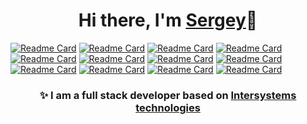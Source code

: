 <!--### Hi there 👋-->
<h1 align="center">Hi there, I'm <a href="https://community.intersystems.com/post/meet-global-masters-winners-january?page=2#comment-145471#:~:text=About @Sergey Mikhailenko" target="_blank">Sergey</a>👋</h1>

[![Readme Card](https://github-readme-stats.vercel.app/api/pin/?username=SergeyMi37&repo=apptools-admin)](https://github.com/SergeyMi37/apptools-admin)
[![Readme Card](https://github-readme-stats.vercel.app/api/pin/?username=SergeyMi37&repo=apptools-infochest )](https://github.com/SergeyMi37/apptools-infochest )
[![Readme Card](https://github-readme-stats.vercel.app/api/pin/?username=SergeyMi37&repo=appmsw-telealerts )](https://github.com/SergeyMi37/appmsw-telealerts )
[![Readme Card](https://github-readme-stats.vercel.app/api/pin/?username=SergeyMi37&repo=exchange-rate-cbrf-ui )](https://github.com/SergeyMi37/exchange-rate-cbrf-ui )
[![Readme Card](https://github-readme-stats.vercel.app/api/pin/?username=SergeyMi37&repo=zapm)](https://github.com/SergeyMi37/zapm)
[![Readme Card](https://github-readme-stats.vercel.app/api/pin/?username=SergeyMi37&repo=zapm-editor)](https://github.com/SergeyMi37/zapm-editor)
[![Readme Card](https://github-readme-stats.vercel.app/api/pin/?username=SergeyMi37&repo=appmsw-telestat)](https://github.com/SergeyMi37/appmsw-telestat)
[![Readme Card](https://github-readme-stats.vercel.app/api/pin/?username=SergeyMi37&repo=appmsw-sql2xlsx)](https://github.com/SergeyMi37/appmsw-sql2xlsx)
[![Readme Card](https://github-readme-stats.vercel.app/api/pin/?username=SergeyMi37&repo=appmsw-dbdeploy)](https://github.com/SergeyMi37/appmsw-dbdeploy)
[![Readme Card](https://github-readme-stats.vercel.app/api/pin/?username=SergeyMi37&repo=appmsw-docbook)](https://github.com/SergeyMi37/appmsw-docbook)
[![Readme Card](https://github-readme-stats.vercel.app/api/pin/?username=SergeyMi37&repo=appmsw-forbid-old-passwd)](https://github.com/SergeyMi37/appmsw-forbid-old-passwd)
[![Readme Card](https://github-readme-stats.vercel.app/api/pin/?username=SergeyMi37&repo=appmsw-util)](https://github.com/SergeyMi37/appmsw-util)

<h3 align="center">✨ I am a full stack developer based on <a href="https://community.intersystems.com/user/sergey-mikhailenko" target="_new">Intersystems technologies</a>
<!--
 
https://community.intersystems.com/post/meet-global-masters-winners-january?page=2#comment-145471#:~:text=About @Sergey Mikhailenko

**SergeyMi37/SergeyMi37** is a ✨ _special_ ✨ repository because its `README.md` (this file) appears on your GitHub profile.


Here are some ideas to get you started:

- 🔭 I’m currently working on ...
- 🌱 I’m currently learning ...
- 👯 I’m looking to collaborate on ...
- 🤔 I’m looking for help with ...
- 💬 Ask me about ...
- 📫 How to reach me: ...
- 😄 Pronouns: ...
- ⚡ Fun fact: ...
-->
